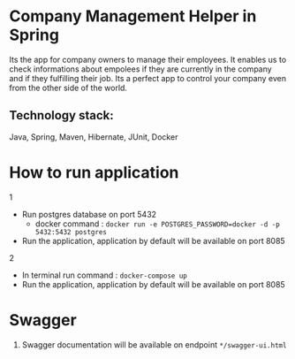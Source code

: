 # Company Management Helper in Spring

Its the app for company owners to manage their employees.
It enables us to check informations about empolees if they are currently in the company and if they fulfilling their job.
Its a perfect app to control your company even from the other side of the world.

## Technology stack:
Java, Spring, Maven, Hibernate, JUnit, Docker

# How to run application
1
  * Run postgres database on port 5432
    - docker command : `docker run -e POSTGRES_PASSWORD=docker -d -p 5432:5432 postgres`
  * Run the application, application by default will be available on port 8085

2
  * In terminal run command : `docker-compose up`
  * Run the application, application by default will be available on port 8085

# Swagger
1. Swagger documentation will be available on endpoint `*/swagger-ui.html`
